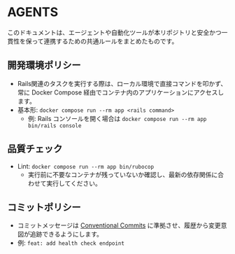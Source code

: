 # AGENTS

このドキュメントは、エージェントや自動化ツールが本リポジトリと安全かつ一貫性を保って連携するための共通ルールをまとめたものです。

## 開発環境ポリシー

- Rails関連のタスクを実行する際は、ローカル環境で直接コマンドを叩かず、常に Docker Compose 経由でコンテナ内のアプリケーションにアクセスします。
- 基本形: `docker compose run --rm app <rails command>`
  - 例: Rails コンソールを開く場合は `docker compose run --rm app bin/rails console`

## 品質チェック

- Lint: `docker compose run --rm app bin/rubocop`
  - 実行前に不要なコンテナが残っていないか確認し、最新の依存関係に合わせて実行してください。

## コミットポリシー

- コミットメッセージは [Conventional Commits](https://www.conventionalcommits.org/ja/v1.0.0/) に準拠させ、履歴から変更意図が追跡できるようにします。
- 例: `feat: add health check endpoint`

